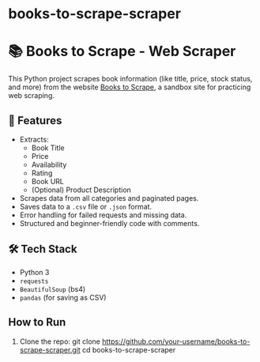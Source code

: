 # books-to-scrape-scraper
# 📚 Books to Scrape - Web Scraper

This Python project scrapes book information (like title, price, stock status, and more) from the website [Books to Scrape](http://books.toscrape.com/), a sandbox site for practicing web scraping.

## 🚀 Features

- Extracts:
  - Book Title
  - Price
  - Availability
  - Rating
  - Book URL
  - (Optional) Product Description
- Scrapes data from all categories and paginated pages.
- Saves data to a `.csv` file or `.json` format.
- Error handling for failed requests and missing data.
- Structured and beginner-friendly code with comments.

## 🛠️ Tech Stack

- Python 3
- `requests`
- `BeautifulSoup` (bs4)
- `pandas` (for saving as CSV)


##  How to Run

1. Clone the repo:
   git clone https://github.com/your-username/books-to-scrape-scraper.git
   cd books-to-scrape-scraper

